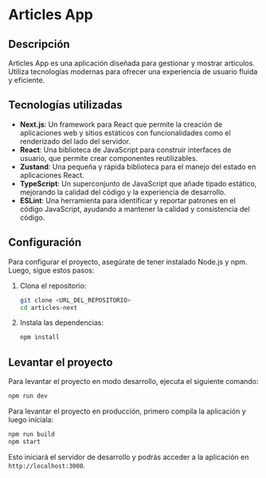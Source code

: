 # Articles App

## Descripción
Articles App es una aplicación diseñada para gestionar y mostrar artículos. Utiliza tecnologías modernas para ofrecer una experiencia de usuario fluida y eficiente.

## Tecnologías utilizadas
- **Next.js**: Un framework para React que permite la creación de aplicaciones web y sitios estáticos con funcionalidades como el renderizado del lado del servidor.
- **React**: Una biblioteca de JavaScript para construir interfaces de usuario, que permite crear componentes reutilizables.
- **Zustand**: Una pequeña y rápida biblioteca para el manejo del estado en aplicaciones React.
- **TypeScript**: Un superconjunto de JavaScript que añade tipado estático, mejorando la calidad del código y la experiencia de desarrollo.
- **ESLint**: Una herramienta para identificar y reportar patrones en el código JavaScript, ayudando a mantener la calidad y consistencia del código.

## Configuración
Para configurar el proyecto, asegúrate de tener instalado Node.js y npm. Luego, sigue estos pasos:

1. Clona el repositorio:
   ```bash
   git clone <URL_DEL_REPOSITORIO>
   cd articles-next
   ```

2. Instala las dependencias:
   ```bash
   npm install
   ```

## Levantar el proyecto
Para levantar el proyecto en modo desarrollo, ejecuta el siguiente comando:
```bash
npm run dev
```

Para levantar el proyecto en producción, primero compila la aplicación y luego iníciala:
```bash
npm run build
npm start
```

Esto iniciará el servidor de desarrollo y podrás acceder a la aplicación en `http://localhost:3000`.
